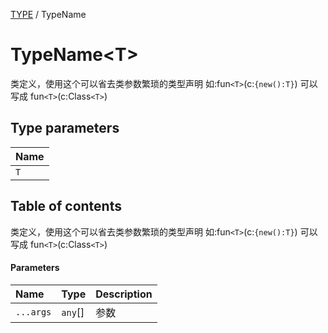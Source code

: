 [TYPE](../groups/Core.TYPE.md) / TypeName

# TypeName<T\> <Badge type="tip" text="Interface" /> <Score text="TypeName<T\>" />

类定义，使用这个可以省去类参数繁琐的类型声明    如:fun`<T>`(c:`{new():T}`) 可以写成 fun`<T>`(c:Class`<T>`)

## Type parameters

| Name |
| :------ |
| `T` |

## Table of contents

类定义，使用这个可以省去类参数繁琐的类型声明    如:fun`<T>`(c:`{new():T}`) 可以写成 fun`<T>`(c:Class`<T>`)

#### Parameters

| Name | Type | Description |
| :------ | :------ | :------ |
| `...args` | `any`[] | 参数 |
